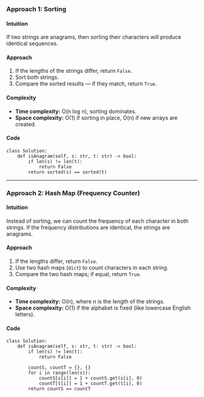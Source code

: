 ### Approach 1: Sorting

#### Intuition
If two strings are anagrams, then sorting their characters will produce identical sequences.

#### Approach
1. If the lengths of the strings differ, return `False`.  
2. Sort both strings.  
3. Compare the sorted results — if they match, return `True`.  

#### Complexity
- **Time complexity:** O(n log n), sorting dominates.  
- **Space complexity:** O(1) if sorting in place, O(n) if new arrays are created.  

#### Code
```python3 []
class Solution:
    def isAnagram(self, s: str, t: str) -> bool:
        if len(s) != len(t): 
            return False 
        return sorted(s) == sorted(t)
````

---

### Approach 2: Hash Map (Frequency Counter)

#### Intuition

Instead of sorting, we can count the frequency of each character in both strings.
If the frequency distributions are identical, the strings are anagrams.

#### Approach

1. If the lengths differ, return `False`.
2. Use two hash maps (`dict`) to count characters in each string.
3. Compare the two hash maps; if equal, return `True`.

#### Complexity

* **Time complexity:** O(n), where n is the length of the strings.
* **Space complexity:** O(1) if the alphabet is fixed (like lowercase English letters).

#### Code

```python3 []
class Solution:
    def isAnagram(self, s: str, t: str) -> bool:
        if len(s) != len(t):
            return False

        countS, countT = {}, {}
        for i in range(len(s)):
            countS[s[i]] = 1 + countS.get(s[i], 0)
            countT[t[i]] = 1 + countT.get(t[i], 0)
        return countS == countT
```